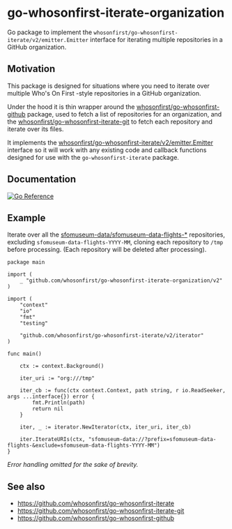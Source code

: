 # go-whosonfirst-iterate-organization

Go package to implement the `whosonfirst/go-whosonfirst-iterate/v2/emitter.Emitter` interface for iterating multiple repositories in a GitHub organization.

## Motivation

This package is designed for situations where you need to iterate over multiple Who's On First -style repositories in a GitHub organization.

Under the hood it is thin wrapper around the [whosonfirst/go-whosonfirst-github](https://github.com/whosonfirst/go-whosonfirst-github) package, used to fetch a list of repositories for an organization, and the [whosonfirst/go-whosonfirst-iterate-git](https://github.com/whosonfirst/go-whosonfirst-iterate-git) to fetch each repository and iterate over its files.

It implements the [whosonfirst/go-whosonfirst-iterate/v2/emitter.Emitter](https://github.com/whosonfirst/go-whosonfirst-iterate) interface so it will work with any existing code and callback functions designed for use with the `go-whosonfirst-iterate` package.

## Documentation

[![Go Reference](https://pkg.go.dev/badge/github.com/whosonfirst/go-whosonfirst-iterate-organization.svg)](https://pkg.go.dev/github.com/whosonfirst/go-whosonfirst-iterate-organization)

## Example

Iterate over all the [sfomuseum-data/sfomuseum-data-flights-*](https://github.com/sfomuseum-data/?q=sfomuseum-data-flights&type=all&language=&sort=) repositories, excluding `sfomuseum-data-flights-YYYY-MM`, cloning each repository to `/tmp` before processing. (Each repository will be deleted after processing).

```
package main

import (
	_ "github.com/whosonfirst/go-whosonfirst-iterate-organization/v2"
)

import (
	"context"
	"io"
	"fmt"
	"testing"
	
	"github.com/whosonfirst/go-whosonfirst-iterate/v2/iterator"
)

func main()

	ctx := context.Background()

	iter_uri := "org:///tmp"
	
	iter_cb := func(ctx context.Context, path string, r io.ReadSeeker, args ...interface{}) error {
		fmt.Println(path)
		return nil
	}

	iter, _ := iterator.NewIterator(ctx, iter_uri, iter_cb)

	iter.IterateURIs(ctx, "sfomuseum-data://?prefix=sfomuseum-data-flights-&exclude=sfomuseum-data-flights-YYYY-MM")
}
```

_Error handling omitted for the sake of brevity._

## See also

* https://github.com/whosonfirst/go-whosonfirst-iterate
* https://github.com/whosonfirst/go-whosonfirst-iterate-git
* https://github.com/whosonfirst/go-whosonfirst-github
